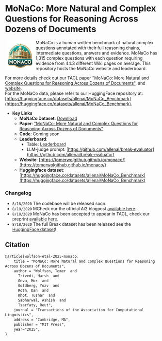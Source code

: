 # MoNaCo: More Natural and Complex Questions for Reasoning Across Dozens of Documents

<img align="left" src="images/monaco_logo.jpeg" style="width:20%; height:auto;"></img>
MoNaCo is a human written benchmark of natural complex questions annotated with their full reasoning chains, intermediate questions, answers and evidence. MoNaCo has 1,315 complex questions with each question requiring evidence from 44.3 different Wiki pages on average.
This repository hosts the MoNaCo website and leaderboard.

For more details check out our TACL paper ["MoNaCo: More Natural and Complex Questions for Reasoning Across Dozens of Documents"](https://arxiv.org/abs/2001.11770v1), and [website](https://tomerwolgithub.github.io/monaco/).  
For the MoNaCo data, please refer to our HuggingFace repository at: [https://huggingface.co/datasets/allenai/MoNaCo_Benchmark](https://huggingface.co/datasets/allenai/MoNaCo_Benchmark).



* **Key Links**
	* **MoNaCo Dataset**: [Download](https://huggingface.co/datasets/allenai/MoNaCo_Benchmark)
	* **Paper**: ["MoNaCo: More Natural and Complex Questions for Reasoning Across Dozens of Documents"
](https://arxiv.org/abs/2001.11770v1)
	* **Code**: Coming soon
	* **Leaderboard**:  
		* Table:  [Leaderboard](https://leaderboard.allenai.org/break/)
		* LLM-judge prompt: [https://github.com/allenai/break-evaluator](https://github.com/allenai/break-evaluator)
	* **Website**: [https://tomerwolgithub.github.io/monaco/](https://tomerwolgithub.github.io/monaco/)
	* **Huggingface dataset**: [https://huggingface.co/datasets/allenai/MoNaCo_Benchmark](https://huggingface.co/datasets/allenai/MoNaCo_Benchmark)


### Changelog
- `8/18/2020` The codebase will be released soon.
- `8/18/2020` MCheck our the official Ai2 blogpost [available here](https://arxiv.org/abs/2001.11770v1).
- `8/18/2020` MoNaCo has been accepted to appear in TACL, check our preprint [available here](https://arxiv.org/abs/2001.11770v1).
- `8/18/2020` The full Break dataset has been released see the [HuggingFace dataset](https://huggingface.co/datasets/allenai/MoNaCo_Benchmark)!

## Citation

```
@article{wolfson-etal-2025-monaco,
    title = "MoNaCo: More Natural and Complex Questions for Reasoning Across Dozens of Documents",
    author = "Wolfson, Tomer  and
      Trivedi, Harsh  and
      Geva, Mor  and
      Goldberg, Yoav  and
      Roth, Dan  and
      Khot, Tushar  and
      Sabharwal, Ashish  and
      Tsarfaty, Reut",
    journal = "Transactions of the Association for Computational Linguistics",
    address = "Cambridge, MA",
    publisher = "MIT Press",
    year="2025",
}
```
